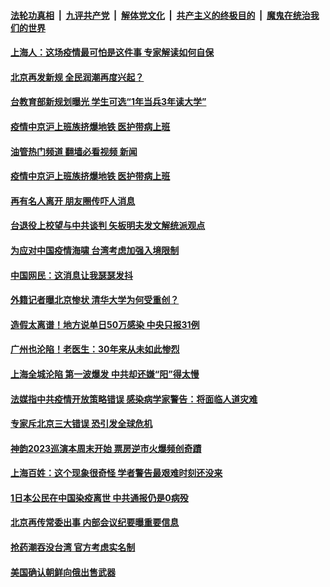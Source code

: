 ####  [法轮功真相](../../../../basic/blob/master/README.md?t=12290412) &nbsp;|&nbsp; [九评共产党](../../../../9ping.md/blob/master/README.md?t=12290412) &nbsp;|&nbsp; [解体党文化](../../../../jtdwh.md/blob/master/README.md?t=12290412)  &nbsp;|&nbsp; [共产主义的终极目的](../../../../gczydzjmd.md/blob/master/README.md?t=12290412) &nbsp;|&nbsp; [魔鬼在统治我们的世界](../../../../mgztzwmdsj.md/blob/master/README.md?t=12290412) 

#### [上海人：这场疫情最可怕是这件事 专家解读如何自保](../pages/soh186/682992.md?t=12290412) 
#### [北京再发新规 全民润潮再度兴起？](../pages/soh186/682998.md?t=12290412) 
#### [台教育部新规划曝光 学生可选“1年当兵3年读大学”](../pages/soh186/683001.md?t=12290412) 
#### [疫情中京沪上班族挤爆地铁 医护带病上班](../pages/soh186/682821.md?t=12290412) 
#### [油管热门频道 翻墙必看视频 新闻](http://129.146.143.75:81/youtube.html?12290412)
#### [疫情中京沪上班族挤爆地铁 医护带病上班](../pages/soh186/682821.md?t=12290412) 
#### [再有名人离开 朋友圈传吓人消息](../pages/soh186/682695.md?t=12290412) 
#### [台退役上校望与中共谈判 矢板明夫发文解统派观点](../pages/soh186/682698.md?t=12290412) 
#### [为应对中国疫情海啸 台湾考虑加强入境限制](../pages/soh186/682704.md?t=12290412) 
#### [中国网民：这消息让我瑟瑟发抖 ](../pages/soh186/682554.md?t=12290412) 
#### [外籍记者曝北京惨状 清华大学为何受重创？](../pages/soh186/682470.md?t=12290412) 
#### [造假太离谱！地方说单日50万感染 中央只报31例](../pages/soh186/682329.md?t=12290412) 
#### [广州也沦陷！老医生：30年来从未如此惨烈](../pages/soh186/682332.md?t=12290412) 
#### [上海全城沦陷 第一波爆发 中共却还嫌“阳”得太慢](../pages/soh186/682185.md?t=12290412) 
#### [法媒指中共疫情开放策略错误 感染病学家警告：将面临人道灾难](../pages/soh186/682188.md?t=12290412) 
#### [专家斥北京三大错误 恐引发全球危机](../pages/soh186/682074.md?t=12290412) 
#### [神韵2023巡演本周末开始 票房逆市火爆频创奇蹟](../pages/soh186/682197.md?t=12290412) 
#### [上海百姓：这个现象很奇怪 学者警告最艰难时刻还没来](../pages/soh186/681903.md?t=12290412) 
#### [1日本公民在中国染疫离世 中共通报仍是0病殁](../pages/soh186/681909.md?t=12290412) 
#### [北京再传常委出事 内部会议纪要曝重要信息](../pages/soh186/681801.md?t=12290412) 
#### [抢药潮吞没台湾 官方考虑实名制](../pages/soh186/681804.md?t=12290412) 
#### [美国确认朝鲜向俄出售武器](../pages/soh186/681810.md?t=12290412) 
<img src='http://gfw-breaker.win/goodnews/indexes/soh186.md' width='0px' height='0px'/>
